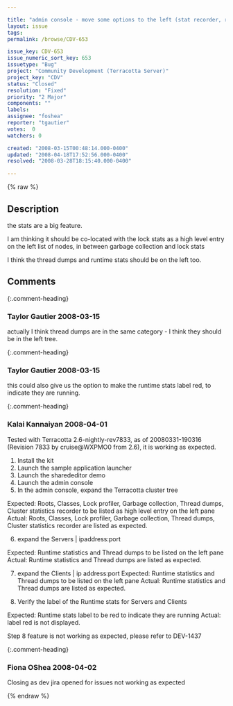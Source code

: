 ```yaml
---

title: "admin console - move some options to the left (stat recorder, runtime stats)"
layout: issue
tags: 
permalink: /browse/CDV-653

issue_key: CDV-653
issue_numeric_sort_key: 653
issuetype: "Bug"
project: "Community Development (Terracotta Server)"
project_key: "CDV"
status: "Closed"
resolution: "Fixed"
priority: "2 Major"
components: ""
labels: 
assignee: "foshea"
reporter: "tgautier"
votes:  0
watchers: 0

created: "2008-03-15T00:48:14.000-0400"
updated: "2008-04-18T17:52:56.000-0400"
resolved: "2008-03-28T18:15:40.000-0400"

---
```




{% raw %}



## Description

<div markdown="1" class="description">

the stats are a big feature.  

I am thinking it should be co-located with the lock stats as a high level entry on the left list of nodes, in between garbage collection and lock stats

I think the thread dumps and runtime stats should be on the left too.

</div>

## Comments


{:.comment-heading}
### **Taylor Gautier** <span class="date">2008-03-15</span>

<div markdown="1" class="comment">

actually I think thread dumps are in the same category - I think they should be in the left tree.


</div>


{:.comment-heading}
### **Taylor Gautier** <span class="date">2008-03-15</span>

<div markdown="1" class="comment">

this could also give us the option to make the runtime stats label red, to indicate they are running.

</div>


{:.comment-heading}
### **Kalai Kannaiyan** <span class="date">2008-04-01</span>

<div markdown="1" class="comment">

Tested with Terracotta 2.6-nightly-rev7833, as of 20080331-190316 (Revision 7833 by cruise@WXPMO0 from 2.6), it is working as expected.

1. Install the kit
2. Launch the sample application launcher
3. Launch the sharededitor demo
4. Launch the admin console
5. In the admin console, expand the Terracotta cluster tree

Expected: Roots, Classes, Lock profiler, Garbage collection, Thread dumps, Cluster statistics recorder to be listed as high level entry on the left pane
Actual: Roots, Classes, Lock profiler, Garbage collection, Thread dumps, Cluster statistics recorder are listed as expected.

6. expand the Servers | ipaddress:port

Expected: Runtime statistics and Thread dumps to be listed on the left pane
Actual:  Runtime statistics and Thread dumps are listed as expected.

7. expand the Clients | ip address:port
Expected: Runtime statistics and Thread dumps to be listed on the left pane
Actual:  Runtime statistics and Thread dumps are listed as expected.

8. Verify the label of the Runtime stats for Servers and Clients

Expected: Runtime stats label to be red to indicate they are running
Actual: label red is not displayed.

Step 8 feature is not working as expected, please refer to DEV-1437




</div>


{:.comment-heading}
### **Fiona OShea** <span class="date">2008-04-02</span>

<div markdown="1" class="comment">

Closing as dev jira opened for issues not working as expected

</div>



{% endraw %}
